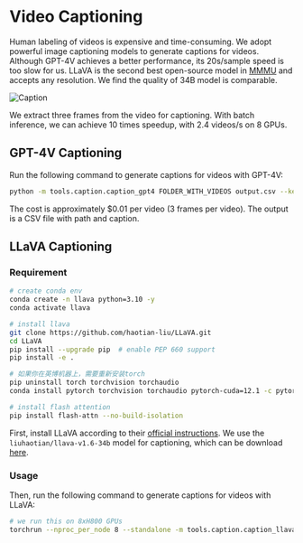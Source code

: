 # Video Captioning

Human labeling of videos is expensive and time-consuming. We adopt powerful image captioning models to generate captions for videos. Although GPT-4V achieves a better performance, its 20s/sample speed is too slow for us. LLaVA is the second best open-source model in [MMMU](https://mmmu-benchmark.github.io/) and accepts any resolution. We find the quality of 34B model is comparable.

![Caption](https://i0.imgs.ovh/2024/03/16/eXdvC.png)

We extract three frames from the video for captioning. With batch inference, we can achieve 10 times speedup, with 2.4 videos/s on 8 GPUs.

## GPT-4V Captioning

Run the following command to generate captions for videos with GPT-4V:

```bash
python -m tools.caption.caption_gpt4 FOLDER_WITH_VIDEOS output.csv --key $OPENAI_API_KEY
```

The cost is approximately $0.01 per video (3 frames per video). The output is a CSV file with path and caption.

## LLaVA Captioning

### Requirement

```bash
# create conda env
conda create -n llava python=3.10 -y
conda activate llava

# install llava
git clone https://github.com/haotian-liu/LLaVA.git
cd LLaVA
pip install --upgrade pip  # enable PEP 660 support
pip install -e .

# 如果你在英博机器上，需要重新安装torch
pip uninstall torch torchvision torchaudio
conda install pytorch torchvision torchaudio pytorch-cuda=12.1 -c pytorch -c nvidia

# install flash attention
pip install flash-attn --no-build-isolation
```

First, install LLaVA according to their [official instructions](https://github.com/haotian-liu/LLaVA?tab=readme-ov-file#install). We use the `liuhaotian/llava-v1.6-34b` model for captioning, which can be download [here](https://huggingface.co/liuhaotian/llava-v1.6-vicuna-7b). 

### Usage

Then, run the following command to generate captions for videos with LLaVA:

```bash
# we run this on 8xH800 GPUs
torchrun --nproc_per_node 8 --standalone -m tools.caption.caption_llava samples output.csv --tp-size 2 --dp-size 4 --bs 16
```
